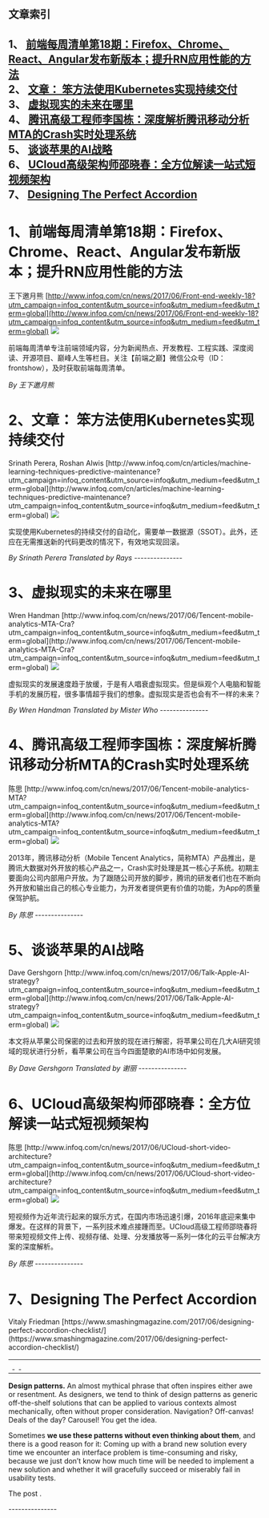 ## 文章索引
1、 <a href="#1前端每周清单第18期firefoxchromereactangular发布新版本提升rn应用性能的方法" >前端每周清单第18期：Firefox、Chrome、React、Angular发布新版本；提升RN应用性能的方法</a><br/>
2、 <a href="#2文章-笨方法使用kubernetes实现持续交付" >文章： 笨方法使用Kubernetes实现持续交付</a><br/>
3、 <a href="#3虚拟现实的未来在哪里" >虚拟现实的未来在哪里</a><br/>
4、 <a href="#4腾讯高级工程师李国栋深度解析腾讯移动分析mta的crash实时处理系统" >腾讯高级工程师李国栋：深度解析腾讯移动分析MTA的Crash实时处理系统</a><br/>
5、 <a href="#5谈谈苹果的ai战略" >谈谈苹果的AI战略</a><br/>
6、 <a href="#6ucloud高级架构师邵晓春全方位解读一站式短视频架构" >UCloud高级架构师邵晓春：全方位解读一站式短视频架构</a><br/>
7、 <a href="#7designing-the-perfect-accordion" >Designing The Perfect Accordion</a><br/><h1 id="#title_0" >1、前端每周清单第18期：Firefox、Chrome、React、Angular发布新版本；提升RN应用性能的方法</h1>
王下邀月熊
[http://www.infoq.com/cn/news/2017/06/Front-end-weekly-18?utm_campaign=infoq_content&utm_source=infoq&utm_medium=feed&utm_term=global](http://www.infoq.com/cn/news/2017/06/Front-end-weekly-18?utm_campaign=infoq_content&utm_source=infoq&utm_medium=feed&utm_term=global)
<img src="http://www.infoq.com/styles/i/logo_bigger.jpg"/><p>前端每周清单专注前端领域内容，分为新闻热点、开发教程、工程实践、深度阅读、开源项目、巅峰人生等栏目。关注【前端之巅】微信公众号（ID：frontshow），及时获取前端每周清单。</p> <i>By 王下邀月熊</i>
---------------
<h1 id="#title_1" >2、文章： 笨方法使用Kubernetes实现持续交付</h1>
Srinath Perera, Roshan Alwis
[http://www.infoq.com/cn/articles/machine-learning-techniques-predictive-maintenance?utm_campaign=infoq_content&utm_source=infoq&utm_medium=feed&utm_term=global](http://www.infoq.com/cn/articles/machine-learning-techniques-predictive-maintenance?utm_campaign=infoq_content&utm_source=infoq&utm_medium=feed&utm_term=global)
<img src="http://www.infoq.com/resource/articles/machine-learning-techniques-predictive-maintenance/zh/headerimage/GettyImages-578583314-2 copy.jpg"/><p>实现使用Kubernetes的持续交付的自动化，需要单一数据源（SSOT）。此外，还应在无需推送新的代码更改的情况下，有效地实现回滚。</p> <i>By Srinath Perera</i> <i> Translated by Rays</i>
---------------
<h1 id="#title_2" >3、虚拟现实的未来在哪里</h1>
Wren Handman
[http://www.infoq.com/cn/news/2017/06/Tencent-mobile-analytics-MTA-Cra?utm_campaign=infoq_content&utm_source=infoq&utm_medium=feed&utm_term=global](http://www.infoq.com/cn/news/2017/06/Tencent-mobile-analytics-MTA-Cra?utm_campaign=infoq_content&utm_source=infoq&utm_medium=feed&utm_term=global)
<img src="http://www.infoq.com/styles/i/logo_bigger.jpg"/><p>虚拟现实的发展速度趋于放缓，于是有人唱衰虚拟现实。但是纵观个人电脑和智能手机的发展历程，很多事情超乎我们的想象。虚拟现实是否也会有不一样的未来？</p> <i>By Wren Handman</i> <i> Translated by Mister Who</i>
---------------
<h1 id="#title_3" >4、腾讯高级工程师李国栋：深度解析腾讯移动分析MTA的Crash实时处理系统</h1>
陈思
[http://www.infoq.com/cn/news/2017/06/Tencent-mobile-analytics-MTA?utm_campaign=infoq_content&utm_source=infoq&utm_medium=feed&utm_term=global](http://www.infoq.com/cn/news/2017/06/Tencent-mobile-analytics-MTA?utm_campaign=infoq_content&utm_source=infoq&utm_medium=feed&utm_term=global)
<img src="http://www.infoq.com/styles/i/logo_bigger.jpg"/><p>2013年，腾讯移动分析（Mobile Tencent Analytics，简称MTA）产品推出，是腾讯大数据对外开放的核心产品之一，Crash实时处理是其一核心子系统。初期主要面向公司内部用户开放。为了跟随公司开放的脚步，腾讯的研发者们也在不断向外开放和输出自己的核心专业能力，为开发者提供更有价值的功能，为App的质量保驾护航。</p> <i>By 陈思</i>
---------------
<h1 id="#title_4" >5、谈谈苹果的AI战略</h1>
Dave Gershgorn
[http://www.infoq.com/cn/news/2017/06/Talk-Apple-AI-strategy?utm_campaign=infoq_content&utm_source=infoq&utm_medium=feed&utm_term=global](http://www.infoq.com/cn/news/2017/06/Talk-Apple-AI-strategy?utm_campaign=infoq_content&utm_source=infoq&utm_medium=feed&utm_term=global)
<img src="http://www.infoq.com/styles/i/logo_bigger.jpg"/><p>本文将从苹果公司保密的过去和开放的现在进行解密，将苹果公司在几大AI研究领域的现状进行分析，看苹果公司在当今四面楚歌的AI市场中如何发展。</p> <i>By Dave Gershgorn</i> <i> Translated by 谢丽</i>
---------------
<h1 id="#title_5" >6、UCloud高级架构师邵晓春：全方位解读一站式短视频架构</h1>
陈思
[http://www.infoq.com/cn/news/2017/06/UCloud-short-video-architecture?utm_campaign=infoq_content&utm_source=infoq&utm_medium=feed&utm_term=global](http://www.infoq.com/cn/news/2017/06/UCloud-short-video-architecture?utm_campaign=infoq_content&utm_source=infoq&utm_medium=feed&utm_term=global)
<img src="http://www.infoq.com/styles/i/logo_bigger.jpg"/><p>短视频作为近年流行起来的娱乐方式，在国内市场迅速引爆，2016年底迎来集中爆发。在这样的背景下，一系列技术难点接踵而至。UCloud高级工程师邵晓春将带来短视频文件上传、视频存储、处理、分发播放等一系列一体化的云平台解决方案的深度解析。</p> <i>By 陈思</i>
---------------
<h1 id="#title_6" >7、Designing The Perfect Accordion</h1>
Vitaly Friedman
[https://www.smashingmagazine.com/2017/06/designing-perfect-accordion-checklist/](https://www.smashingmagazine.com/2017/06/designing-perfect-accordion-checklist/)
<table width="650">
	<tr>
		<td width="650">
			<div style="width:650px;">
				<img src="http://statisches.auslieferung.commindo-media-ressourcen.de/advertisement.gif" alt="" border="0"/>
				<br/>
				<a href="http://auslieferung.commindo-media-ressourcen.de/random.php?mode=target&collection=smashing-rss&position=1" target="_blank">
					<img src="http://auslieferung.commindo-media-ressourcen.de/random.php?mode=image&collection=smashing-rss&position=1" border="0" alt=""/>
				</a>
				&nbsp;
				<a href="http://auslieferung.commindo-media-ressourcen.de/random.php?mode=target&collection=smashing-rss&position=2" target="_blank">
					<img src="http://auslieferung.commindo-media-ressourcen.de/random.php?mode=image&collection=smashing-rss&position=2" border="0" alt=""/>
				</a>
				&nbsp;
				<a href="http://auslieferung.commindo-media-ressourcen.de/random.php?mode=target&collection=smashing-rss&position=3" target="_blank">
					<img src="http://auslieferung.commindo-media-ressourcen.de/random.php?mode=image&collection=smashing-rss&position=3" border="0" alt=""/>
				</a>
			</div>
		</td>
	</tr>
</table><p><strong>Design patterns.</strong> An almost mythical phrase that often inspires either awe or resentment. As designers, we tend to think of design patterns as generic off-the-shelf solutions that can be applied to various contexts almost mechanically, often without proper consideration. Navigation? Off-canvas! Deals of the day? Carousel! You get the idea.</p>

<figure></figure>

<p>Sometimes <strong>we use these patterns without even thinking about them</strong>, and there is a good reason for it: Coming up with a brand new solution every time we encounter an interface problem is time-consuming and risky, because we just don’t know how much time will be needed to implement a new solution and whether it will gracefully succeed or miserably fail in usability tests.</p><p>The post .</p>
---------------